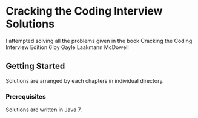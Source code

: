 # Cracking the Coding Interview Solutions

I attempted solving all the problems given in the book Cracking the Coding Interview Edition 6 by Gayle Laakmann McDowell

## Getting Started

Solutions are arranged by each chapters in individual directory.

### Prerequisites

Solutions are written in Java 7.